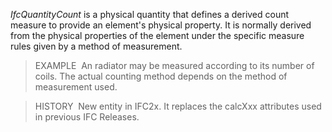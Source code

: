 _IfcQuantityCount_ is a physical quantity that defines a derived count measure to provide an element's physical property. It is normally derived from the physical properties of the element under the specific measure rules given by a method of measurement.

> EXAMPLE&nbsp; An radiator may be measured according to its number of coils. The actual counting method depends on the method of measurement used.

> HISTORY&nbsp; New entity in IFC2x. It replaces the calcXxx attributes used in previous IFC Releases.